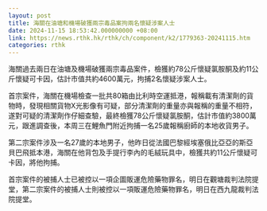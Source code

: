 ```yaml
---
layout: post
title: 海關在油塘和機場破獲兩宗毒品案拘兩名懷疑涉案人士
date: 2024-11-15 18:53:42.000000000 +08:00
link: https://news.rthk.hk/rthk/ch/component/k2/1779363-20241115.htm
categories: rthk
---
```


海關過去兩日在油塘及機場破獲兩宗毒品案件，檢獲約78公斤懷疑氯胺酮及約11公斤懷疑可卡因，估計市值共約4600萬元，拘捕2名懷疑涉案人士。

首宗案件，海關在機場檢查一批共80箱由比利時空運抵港，報稱載有清潔劑的貨物時，發現相關貨物X光影像有可疑，部分清潔劑的重量亦與報稱的重量不相符，遂對可疑的清潔劑作仔細查驗，最終檢獲78公斤懷疑氯胺酮，估計市值約3800萬元，跟進調查後，本周三在鯉魚門附近拘捕一名25歲報稱廚師的本地收貨男子。

第二宗案件涉及一名27歲的本地男子，他昨日從法國巴黎經埃塞俄比亞亞的斯亞貝巴飛抵本港，海關在他背包及手提行李內的毛絨玩具中，檢獲共約11公斤懷疑可卡因，將他拘捕。

首宗案件的被捕人士已被控以一項企圖販運危險藥物罪名，明日在觀塘裁判法院提堂，第二宗案件的被捕人士則被控以一項販運危險藥物罪名，明日在西九龍裁判法院提堂。
